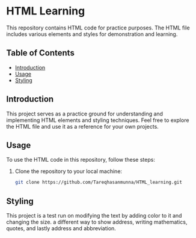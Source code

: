 # HTML Learning

This repository contains HTML code for practice purposes. The HTML file includes various elements and styles for demonstration and learning.

## Table of Contents

- [Introduction](#introduction)
- [Usage](#usage)
- [Styling](#styling)

## Introduction

This project serves as a practice ground for understanding and implementing HTML elements and styling techniques. Feel free to explore the HTML file and use it as a reference for your own projects.

## Usage

To use the HTML code in this repository, follow these steps:

1. Clone the repository to your local machine:

   ```bash
   git clone https://github.com/Tareqhasanmunna/HTML_learning.git
   
## Styling
This project is a test run on modifying the text by adding color to it and changing the size. a different way to show address, writing mathematics, quotes, and lastly address and abbreviation.  
